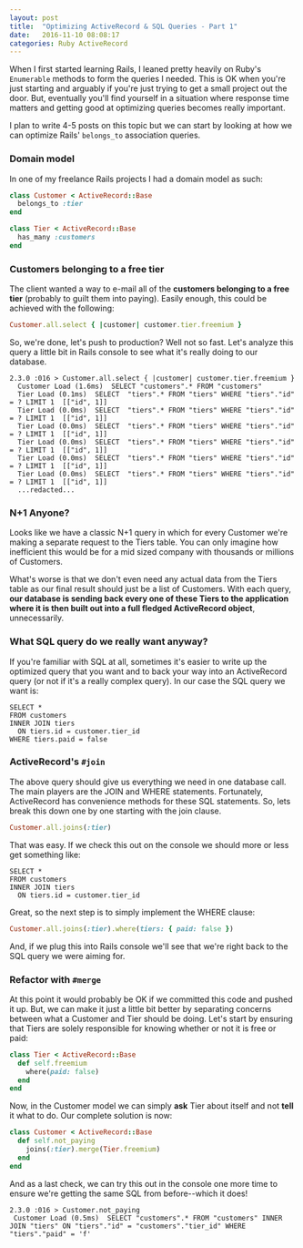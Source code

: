 ```yaml
---
layout: post
title:  "Optimizing ActiveRecord & SQL Queries - Part 1"
date:   2016-11-10 08:08:17
categories: Ruby ActiveRecord
---
```


When I first started learning Rails, I leaned pretty heavily on Ruby's `Enumerable` methods to form the queries I needed. This is OK when you're just starting and arguably if you're just trying to get a small project out the door. But, eventually you'll find yourself in a situation where response time matters and getting good at optimizing queries becomes really important.

I plan to write 4-5 posts on this topic but we can start by looking at how we can optimize Rails' `belongs_to` association queries.

### Domain model

In one of my freelance Rails projects I had a domain model as such:

```ruby
class Customer < ActiveRecord::Base
  belongs_to :tier
end

class Tier < ActiveRecord::Base
  has_many :customers
end
```

### Customers belonging to a free tier

The client wanted a way to e-mail all of the __customers belonging to a free tier__ (probably to guilt them into paying). Easily enough, this could be achieved with the following:

```ruby
Customer.all.select { |customer| customer.tier.freemium }
```

So, we're done, let's push to production? Well not so fast. Let's analyze this query a little bit in Rails console to see what it's really doing to our database.

```
2.3.0 :016 > Customer.all.select { |customer| customer.tier.freemium }
  Customer Load (1.6ms)  SELECT "customers".* FROM "customers"
  Tier Load (0.1ms)  SELECT  "tiers".* FROM "tiers" WHERE "tiers"."id" = ? LIMIT 1  [["id", 1]]
  Tier Load (0.0ms)  SELECT  "tiers".* FROM "tiers" WHERE "tiers"."id" = ? LIMIT 1  [["id", 1]]
  Tier Load (0.0ms)  SELECT  "tiers".* FROM "tiers" WHERE "tiers"."id" = ? LIMIT 1  [["id", 1]]
  Tier Load (0.0ms)  SELECT  "tiers".* FROM "tiers" WHERE "tiers"."id" = ? LIMIT 1  [["id", 1]]
  Tier Load (0.0ms)  SELECT  "tiers".* FROM "tiers" WHERE "tiers"."id" = ? LIMIT 1  [["id", 1]]
  Tier Load (0.0ms)  SELECT  "tiers".* FROM "tiers" WHERE "tiers"."id" = ? LIMIT 1  [["id", 1]]
  ...redacted...
```

### N+1 Anyone?

Looks like we have a classic N+1 query in which for every Customer we're making a separate request to the Tiers table. You can only imagine how inefficient this would be for a mid sized company with thousands or millions of Customers.

What's worse is that we don't even need any actual data from the Tiers table as our final result should just be a list of Customers. With each query, __our database is sending back every one of these Tiers to the application where it is then built out into a full fledged ActiveRecord object__, unnecessarily.

### What SQL query do we really want anyway?

If you're familiar with SQL at all, sometimes it's easier to write up the optimized query that you want and to back your way into an ActiveRecord query (or not if it's a really complex query). In our case the SQL query we want is:

```
SELECT *
FROM customers
INNER JOIN tiers
  ON tiers.id = customer.tier_id
WHERE tiers.paid = false
```

### ActiveRecord's `#join`

The above query should give us everything we need in one database call. The main players are the JOIN and WHERE statements. Fortunately, ActiveRecord has convenience methods for these SQL statements. So, lets break this down one by one starting with the join clause.

```ruby
Customer.all.joins(:tier)
```

That was easy. If we check this out on the console we should more or less get something like:

```
SELECT *
FROM customers
INNER JOIN tiers
  ON tiers.id = customer.tier_id
```

Great, so the next step is to simply implement the WHERE clause:

```ruby
Customer.all.joins(:tier).where(tiers: { paid: false })
```

And, if we plug this into Rails console we'll see that we're right back to the SQL query we were aiming for.

### Refactor with `#merge`

At this point it would probably be OK if we committed this code and pushed it up. But, we can make it just a little bit better by separating concerns between what a Customer and Tier should be doing. Let's start by ensuring that Tiers are solely responsible for knowing whether or not it is free or paid:

```ruby
class Tier < ActiveRecord::Base
  def self.freemium
    where(paid: false)
  end
end
```

Now, in the Customer model we can simply __ask__ Tier about itself and not __tell__ it what to do. Our complete solution is now:

```ruby
class Customer < ActiveRecord::Base
  def self.not_paying
    joins(:tier).merge(Tier.freemium)
  end
end
```

And as a last check, we can try this out in the console one more time to ensure we're getting the same SQL from before--which it does!

```
2.3.0 :016 > Customer.not_paying
 Customer Load (0.5ms)  SELECT "customers".* FROM "customers" INNER JOIN "tiers" ON "tiers"."id" = "customers"."tier_id" WHERE "tiers"."paid" = 'f'
```
